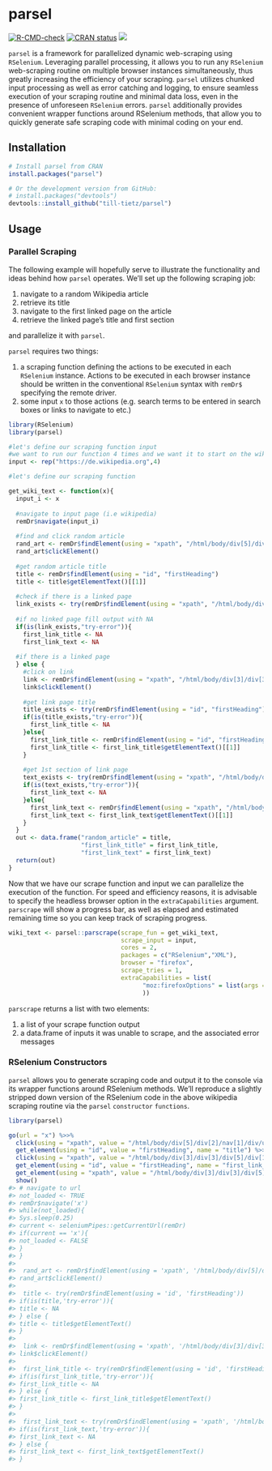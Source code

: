 
<!-- README.md is generated from README.Rmd. Please edit that file -->

# parsel

<!-- badges: start -->

[![R-CMD-check](https://github.com/till-tietz/parsel/workflows/R-CMD-check/badge.svg)](https://github.com/till-tietz/parsel/actions)
[![CRAN
status](https://www.r-pkg.org/badges/version/parsel)](https://CRAN.R-project.org/package=parsel)
![](https://cranlogs.r-pkg.org/badges/grand-total/parsel?color)
<!-- badges: end -->

`parsel` is a framework for parallelized dynamic web-scraping using
`RSelenium`. Leveraging parallel processing, it allows you to run any
`RSelenium` web-scraping routine on multiple browser instances
simultaneously, thus greatly increasing the efficiency of your scraping.
`parsel` utilizes chunked input processing as well as error catching and
logging, to ensure seamless execution of your scraping routine and
minimal data loss, even in the presence of unforeseen `RSelenium`
errors. `parsel` additionally provides convenient wrapper functions
around RSelenium methods, that allow you to quickly generate safe
scraping code with minimal coding on your end.

## Installation

``` r
# Install parsel from CRAN
install.packages("parsel")

# Or the development version from GitHub:
# install.packages("devtools")
devtools::install_github("till-tietz/parsel")
```

## Usage

### Parallel Scraping

The following example will hopefully serve to illustrate the
functionality and ideas behind how `parsel` operates. We’ll set up the
following scraping job:

1.  navigate to a random Wikipedia article
2.  retrieve its title
3.  navigate to the first linked page on the article
4.  retrieve the linked page’s title and first section

and parallelize it with `parsel`.

`parsel` requires two things:

1.  a scraping function defining the actions to be executed in each
    `RSelenium` instance. Actions to be executed in each browser
    instance should be written in the conventional `RSelenium` syntax
    with `remDr$` specifying the remote driver.  
2.  some input `x` to those actions (e.g. search terms to be entered in
    search boxes or links to navigate to etc.)

<!-- end list -->

``` r
library(RSelenium)
library(parsel)

#let's define our scraping function input 
#we want to run our function 4 times and we want it to start on the wikipedia main page each time 
input <- rep("https://de.wikipedia.org",4)

#let's define our scraping function 

get_wiki_text <- function(x){
  input_i <- x
  
  #navigate to input page (i.e wikipedia)
  remDr$navigate(input_i)
  
  #find and click random article 
  rand_art <- remDr$findElement(using = "xpath", "/html/body/div[5]/div[2]/nav[1]/div/ul/li[3]/a")
  rand_art$clickElement()
  
  #get random article title 
  title <- remDr$findElement(using = "id", "firstHeading")
  title <- title$getElementText()[[1]]
  
  #check if there is a linked page
  link_exists <- try(remDr$findElement(using = "xpath", "/html/body/div[3]/div[3]/div[5]/div[1]/p[1]/a[1]"))
  
  #if no linked page fill output with NA
  if(is(link_exists,"try-error")){
    first_link_title <- NA
    first_link_text <- NA
  
  #if there is a linked page
  } else {
    #click on link
    link <- remDr$findElement(using = "xpath", "/html/body/div[3]/div[3]/div[5]/div[1]/p[1]/a[1]")
    link$clickElement()
    
    #get link page title
    title_exists <- try(remDr$findElement(using = "id", "firstHeading"))
    if(is(title_exists,"try-error")){
      first_link_title <- NA
    }else{
      first_link_title <- remDr$findElement(using = "id", "firstHeading")
      first_link_title <- first_link_title$getElementText()[[1]]
    }
    
    #get 1st section of link page
    text_exists <- try(remDr$findElement(using = "xpath", "/html/body/div[3]/div[3]/div[5]/div[1]/p[1]"))
    if(is(text_exists,"try-error")){
      first_link_text <- NA
    }else{
      first_link_text <- remDr$findElement(using = "xpath", "/html/body/div[3]/div[3]/div[5]/div[1]/p[1]")
      first_link_text <- first_link_text$getElementText()[[1]]
    }
  }
  out <- data.frame("random_article" = title,
                    "first_link_title" = first_link_title,
                    "first_link_text" = first_link_text)
  return(out)
}
```

Now that we have our scrape function and input we can parallelize the
execution of the function. For speed and efficiency reasons, it is
advisable to specify the headless browser option in the
`extraCapabilities` argument. `parscrape` will show a progress bar, as
well as elapsed and estimated remaining time so you can keep track of
scraping progress.

``` r
wiki_text <- parsel::parscrape(scrape_fun = get_wiki_text,
                               scrape_input = input,
                               cores = 2,
                               packages = c("RSelenium","XML"),
                               browser = "firefox",
                               scrape_tries = 1,
                               extraCapabilities = list(
                                     "moz:firefoxOptions" = list(args = list('--headless'))
                                     ))
```

`parscrape` returns a list with two elements:

1.  a list of your scrape function output
2.  a data.frame of inputs it was unable to scrape, and the associated
    error messages

### RSelenium Constructors

`parsel` allows you to generate scraping code and output it to the
console via its wrapper functions around RSelenium methods. We’ll
reproduce a slightly stripped down version of the RSelenium code in the
above wikipedia scraping routine via the `parsel` `constructor`
`functions`.

``` r
library(parsel)

go(url = "x") %>>%
  click(using = "xpath", value = "/html/body/div[5]/div[2]/nav[1]/div/ul/li[3]/a", name = "rand_art") %>>%
  get_element(using = "id", value = "firstHeading", name = "title") %>>%
  click(using = "xpath", value = "/html/body/div[3]/div[3]/div[5]/div[1]/p[1]/a[1]", name = "link") %>>%
  get_element(using = "id", value = "firstHeading", name = "first_link_title") %>>%
  get_element(using = "xpath", value = "/html/body/div[3]/div[3]/div[5]/div[1]/p[1]", name = "first_link_text") %>>%
  show()
#> # navigate to url
#> not_loaded <- TRUE
#> remDr$navigate('x')
#> while(not_loaded){
#> Sys.sleep(0.25)
#> current <- seleniumPipes::getCurrentUrl(remDr)
#> if(current == 'x'){
#> not_loaded <- FALSE
#> }
#> } 
#>  
#>  rand_art <- remDr$findElement(using = 'xpath', '/html/body/div[5]/div[2]/nav[1]/div/ul/li[3]/a')
#> rand_art$clickElement() 
#>  
#>  title <- try(remDr$findElement(using = 'id', 'firstHeading')) 
#> if(is(title,'try-error')){ 
#> title <- NA 
#> } else { 
#> title <- title$getElementText() 
#> } 
#>  
#>  link <- remDr$findElement(using = 'xpath', '/html/body/div[3]/div[3]/div[5]/div[1]/p[1]/a[1]')
#> link$clickElement() 
#>  
#>  first_link_title <- try(remDr$findElement(using = 'id', 'firstHeading')) 
#> if(is(first_link_title,'try-error')){ 
#> first_link_title <- NA 
#> } else { 
#> first_link_title <- first_link_title$getElementText() 
#> } 
#>  
#>  first_link_text <- try(remDr$findElement(using = 'xpath', '/html/body/div[3]/div[3]/div[5]/div[1]/p[1]')) 
#> if(is(first_link_text,'try-error')){ 
#> first_link_text <- NA 
#> } else { 
#> first_link_text <- first_link_text$getElementText() 
#> }
```
